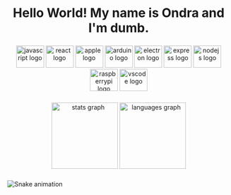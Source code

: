 <h1 align="center">Hello World! My name is Ondra and I'm dumb.</h1>

###

<div align="center">
  <img src="https://cdn.jsdelivr.net/gh/devicons/devicon/icons/javascript/javascript-original.svg" height="50" width="63" alt="javascript logo"  />
  <img src="https://cdn.jsdelivr.net/gh/devicons/devicon/icons/react/react-original.svg" height="50" width="63" alt="react logo"  />
  <img src="https://cdn.jsdelivr.net/gh/devicons/devicon/icons/apple/apple-original.svg" height="50" width="63" alt="apple logo"  />
  <img src="https://cdn.jsdelivr.net/gh/devicons/devicon/icons/arduino/arduino-original.svg" height="50" width="63" alt="arduino logo"  />
  <img src="https://cdn.jsdelivr.net/gh/devicons/devicon/icons/electron/electron-original.svg" height="50" width="63" alt="electron logo"  />
  <img src="https://cdn.jsdelivr.net/gh/devicons/devicon/icons/express/express-original.svg" height="50" width="63" alt="express logo"  />
  <img src="https://cdn.jsdelivr.net/gh/devicons/devicon/icons/nodejs/nodejs-original.svg" height="50" width="63" alt="nodejs logo"  />
  <img src="https://cdn.jsdelivr.net/gh/devicons/devicon/icons/raspberrypi/raspberrypi-original.svg" height="50" width="63" alt="raspberrypi logo"  />
  <img src="https://cdn.jsdelivr.net/gh/devicons/devicon/icons/vscode/vscode-original.svg" height="50" width="63" alt="vscode logo"  />
</div>

###

<div align="center">
  <img src="https://github-readme-stats.vercel.app/api?hide_title=true&hide_rank=false&show_icons=true&include_all_commits=true&count_private=true&disable_animations=false&theme=react&locale=en&hide_border=false&username=odczik" height="150" alt="stats graph"  />
  <img src="https://github-readme-stats.vercel.app/api/top-langs?locale=en&hide_title=false&layout=compact&card_width=320&langs_count=5&theme=react&hide_border=false&username=odczik" height="150" alt="languages graph"  />
</div>

###

<img src="https://raw.githubusercontent.com/odczik/odczik/blob/output/snake.svg" alt="Snake animation" />

###
